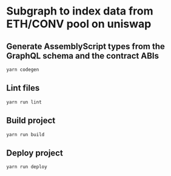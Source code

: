 # Subgraph to index data from ETH/CONV pool on uniswap

## Generate AssemblyScript types from the GraphQL schema and the contract ABIs

```yarn codegen```

## Lint files

```yarn run lint```

## Build project

```yarn run build```

## Deploy project

```yarn run deploy```